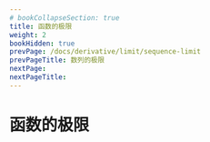 ```yaml
---
# bookCollapseSection: true
title: 函数的极限
weight: 2
bookHidden: true
prevPage: /docs/derivative/limit/sequence-limit
prevPageTitle: 数列的极限
nextPage: 
nextPageTitle: 
---
```


# 函数的极限

